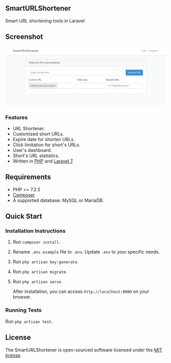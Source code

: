 ## SmartURLShortener

Smart URL shortening tools in Laravel

## Screenshot
![Image of SmartURLShortener](screenshot.png)

### Features
* URL Shortener.
* Customized short URLs.
* Expire date for shorten URLs.
* Click limitation for short's URLs.
* User's dashboard.
* Short's URL statistics.
* Written in [PHP](https://www.php.net/) and [Laravel 7](https://laravel.com/docs/7.x).

## Requirements
* PHP >= 7.2.5
* [Composer](https://getcomposer.org)
* A supported database: MySQL or MariaDB.

## Quick Start

### Installation Instructions
1. Run `composer install`.

2. Rename `.env.example` file to `.env`. Update `.env` to your specific needs.

3. Run `php artisan key:generate`.

4. Run `php artisan migrate`.

5. Run `php artisan serve`.

   After installation, you can access `http://localhost:8000` on your browser.

### Running Tests

Run `php artisan test`.
 

## License

The SmartURLShortener is open-sourced software licensed under the [MIT license](https://opensource.org/licenses/MIT).
